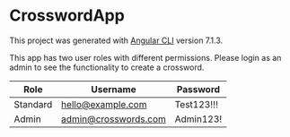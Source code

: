 # CrosswordApp

This project was generated with [Angular CLI](https://github.com/angular/angular-cli) version 7.1.3.

This app has two user roles with different permissions. Please login as an admin to see the functionality to create a crossword.

| Role  | Username | Password |
| ------------- | ------------- | ----------- |
| Standard  | hello@example.com  | Test123!!! |
| Admin  | admin@crosswords.com  | Admin123! |
